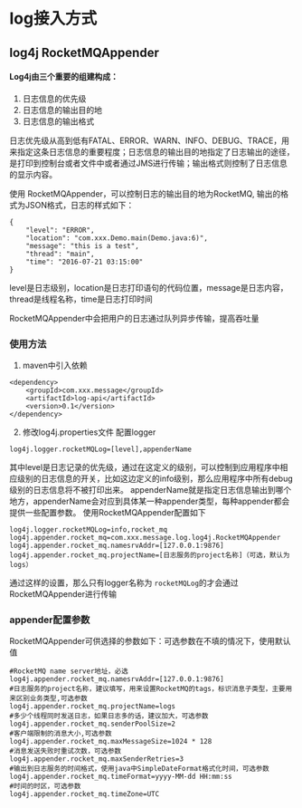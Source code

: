 # log接入方式
## log4j RocketMQAppender
#### Log4j由三个重要的组建构成：
1. 日志信息的优先级
2. 日志信息的输出目的地
3. 日志信息的输出格式

日志优先级从高到低有FATAL、ERROR、WARN、INFO、DEBUG、TRACE，用来指定这条日志信息的重要程度；日志信息的输出目的地指定了日志输出的途径，是打印到控制台或者文件中或者通过JMS进行传输；输出格式则控制了日志信息的显示内容。

使用 RocketMQAppender，可以控制日志的输出目的地为RocketMQ, 输出的格式为JSON格式，日志的样式如下：
```
{
    "level": "ERROR",
    "location": "com.xxx.Demo.main(Demo.java:6)",
    "message": "this is a test",
    "thread": "main",
    "time": "2016-07-21 03:15:00"
}
```
level是日志级别，location是日志打印语句的代码位置，message是日志内容，thread是线程名称，time是日志打印时间

RocketMQAppender中会把用户的日志通过队列异步传输，提高吞吐量

### 使用方法
1. maven中引入依赖
```
<dependency>
    <groupId>com.xxx.message</groupId>
    <artifactId>log-api</artifactId>
    <version>0.1</version>
</dependency>
```
2. 修改log4j.properties文件
配置logger
```
log4j.logger.rocketMQLog=[level],appenderName
```
其中level是日志记录的优先级，通过在这定义的级别，可以控制到应用程序中相应级别的日志信息的开关，比如这边定义的info级别，那么应用程序中所有debug级别的日志信息将不被打印出来。
appenderName就是指定日志信息输出到哪个地方，appenderName会对应到具体某一种appender类型，每种appender都会提供一些配置参数。
使用RocketMQAppender配置如下
```
log4j.logger.rocketMQLog=info,rocket_mq
log4j.appender.rocket_mq=com.xxx.message.log.log4j.RocketMQAppender
log4j.appender.rocket_mq.namesrvAddr=[127.0.0.1:9876]
log4j.appender.rocket_mq.projectName=[日志服务的project名称]（可选，默认为logs）
```

通过这样的设置，那么只有logger名称为 `rocketMQLog`的才会通过RocketMQAppender进行传输

### appender配置参数

RocketMQAppender可供选择的参数如下：可选参数在不填的情况下，使用默认值
```
#RocketMQ name server地址，必选
log4j.appender.rocket_mq.namesrvAddr=[127.0.0.1:9876]
#日志服务的project名称，建议填写，用来设置RocketMQ的tags，标识消息子类型，主要用来区别业务类型,可选参数
log4j.appender.rocket_mq.projectName=logs
#多少个线程同时发送日志，如果日志多的话，建议加大，可选参数
log4j.appender.rocket_mq.senderPoolSize=2
#客户端限制的消息大小,可选参数
log4j.appender.rocket_mq.maxMessageSize=1024 * 128
#消息发送失败时重试次数，可选参数
log4j.appender.rocket_mq.maxSenderRetries=3
#输出到日志服务的时间格式，使用java中SimpleDateFormat格式化时间，可选参数
log4j.appender.rocket_mq.timeFormat=yyyy-MM-dd HH:mm:ss
#时间的时区，可选参数
log4j.appender.rocket_mq.timeZone=UTC
```





